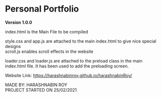 # Personal Portfolio

**Version 1.0.0**

index.html is the Main File to be compiled <br>

style.css and app.js are attached to the main index.html to give nice special designs <br>
scroll.js enables scroll effects in the website <br>

loader.css and loader.js are attached to the preload class in the main index.html file. It has been used to add the preloading screen. <br>

Website Link: https://harashnabinroy.github.io/harashnabinRoy/

MADE BY: HARASHNABIN ROY <br>
PROJECT STARTED ON 25/02/2021
